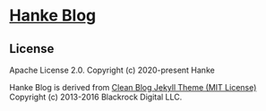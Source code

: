 [Hanke Blog](https://hankemay.github.io)
================================

License
-------

Apache License 2.0.
Copyright (c) 2020-present Hanke

Hanke Blog is derived from [Clean Blog Jekyll Theme (MIT License)](https://github.com/BlackrockDigital/startbootstrap-clean-blog-jekyll/)
Copyright (c) 2013-2016 Blackrock Digital LLC.
